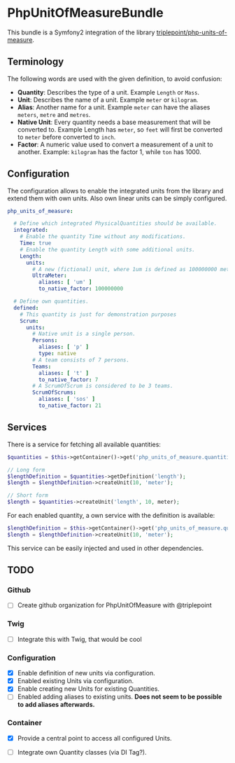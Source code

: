 # PhpUnitOfMeasureBundle

This bundle is a Symfony2 integration of the library [triplepoint/php-units-of-measure](https://github.com/triplepoint/php-units-of-measure).

## Terminology

The following words are used with the given definition, to avoid confusion:

* __Quantity__: Describes the type of a unit. Example `Length` or `Mass`.
* __Unit__: Describes the name of a unit. Example `meter` or `kilogram`.
* __Alias__: Another name for a unit. Example `meter` can have the aliases `meters`, `metre` and `metres`.
* __Native Unit__: Every quantity needs a base measurement that will be converted to. Example Length has `meter`, so `feet` will first be converted to `meter` before converted to `inch`.
* __Factor__: A numeric value used to convert a measurement of a unit to another. Example: `kilogram` has the factor 1, while `ton` has 1000.

## Configuration

The configuration allows to enable the integrated units from the library and extend them with own units.
Also own linear units can be simply configured.

```yaml
php_units_of_measure:

  # Define which integrated PhysicalQuantities should be available.
  integrated:
    # Enable the quantity Time without any modifications.
    Time: true
    # Enable the quantity Length with some additional units.
    Length:
      units:
        # A new (fictional) unit, where 1um is defined as 100000000 meter.
        UltraMeter:
          aliases: [ 'um' ]
          to_native_factor: 100000000

  # Define own quantities.
  defined:
    # This quantity is just for demonstration purposes
    Scrum:
      units:
        # Native unit is a single person.
        Persons:
          aliases: [ 'p' ]
          type: native
        # A team consists of 7 persons.
        Teams:
          aliases: [ 't' ]
          to_native_factor: 7
        # A ScrumOfScrum is considered to be 3 teams.
        ScrumOfScrums:
          aliases: [ 'sos' ]
          to_native_factor: 21
```

## Services

There is a service for fetching all available quantities:

```php
$quantities = $this->getContainer()->get('php_units_of_measure.quantities');

// Long form
$lengthDefinition = $quantities->getDefinition('length');
$length = $lengthDefinition->createUnit(10, 'meter');

// Short form
$length = $quantities->createUnit('length', 10, meter);
```

For each enabled quantity, a own service with the definition is available:

```php
$lengthDefinition = $this->getContainer()->get('php_units_of_measure.quantities.length');
$length = $lengthDefinition->createUnit(10, 'meter');
```

This service can be easily injected and used in other dependencies.


## TODO

### Github

- [ ] Create github organization for PhpUnitOfMeasure with @triplepoint

### Twig

- [ ] Integrate this with Twig, that would be cool

### Configuration

- [x] Enable definition of new units via configuration.
- [x] Enabled existing Units via configuration.
- [x] Enable creating new Units for existing Quantities.
- [ ] Enabled adding aliases to existing units. __Does not seem to be possible to add aliases afterwards.__

### Container

- [x] Provide a central point to access all configured Units.
- [ ] Integrate own Quantity classes (via DI Tag?).

